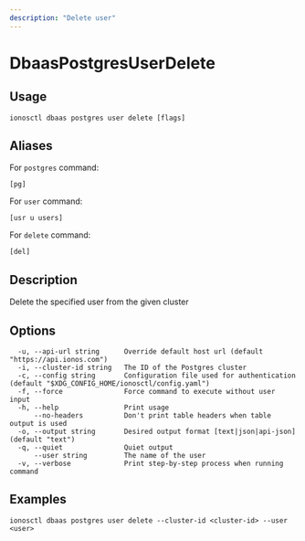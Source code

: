 ```yaml
---
description: "Delete user"
---
```


# DbaasPostgresUserDelete

## Usage

```text
ionosctl dbaas postgres user delete [flags]
```

## Aliases

For `postgres` command:

```text
[pg]
```

For `user` command:

```text
[usr u users]
```

For `delete` command:

```text
[del]
```

## Description

Delete the specified user from the given cluster

## Options

```text
  -u, --api-url string      Override default host url (default "https://api.ionos.com")
  -i, --cluster-id string   The ID of the Postgres cluster
  -c, --config string       Configuration file used for authentication (default "$XDG_CONFIG_HOME/ionosctl/config.yaml")
  -f, --force               Force command to execute without user input
  -h, --help                Print usage
      --no-headers          Don't print table headers when table output is used
  -o, --output string       Desired output format [text|json|api-json] (default "text")
  -q, --quiet               Quiet output
      --user string         The name of the user
  -v, --verbose             Print step-by-step process when running command
```

## Examples

```text
ionosctl dbaas postgres user delete --cluster-id <cluster-id> --user <user>
```

